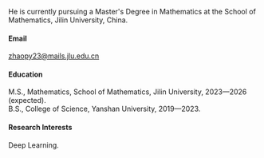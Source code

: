 

He is currently pursuing a Master's Degree in Mathematics at the School of Mathematics, Jilin University, China.

#### Email
zhaopy23@mails.jlu.edu.cn

#### Education
M.S., Mathematics, School of Mathematics, Jilin University, 2023—2026 (expected).\
B.S., College of Science, Yanshan University, 2019—2023.

#### Research Interests
Deep Learning.

